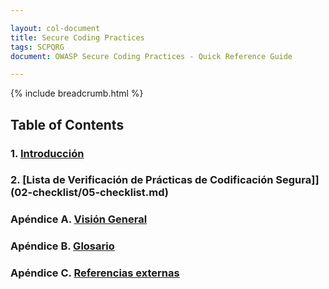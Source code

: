 ```yaml
---

layout: col-document
title: Secure Coding Practices
tags: SCPQRG
document: OWASP Secure Coding Practices - Quick Reference Guide

---
```


{% include breadcrumb.html %}
## Table of Contents

### 1. [Introducción](01-introduction/05-introduction.md)

### 2. [Lista de Verificación de Prácticas de Codificación Segura]](02-checklist/05-checklist.md)

### Apéndice A. [Visión General](03-appendices/03-overview.md)

### Apéndice B. [Glosario](03-appendices/05-glossary.md)

### Apéndice C. [Referencias externas](03-appendices/07-references.md)
